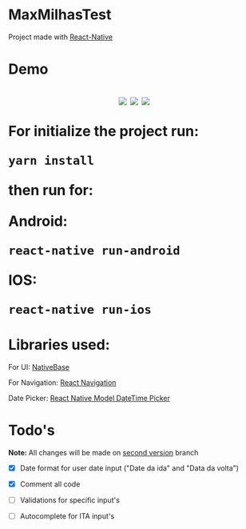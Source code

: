 # MaxMilhasTest

Project made with <a href="https://facebook.github.io/react-native/">React-Native</a>

<h1>Demo</1>
<p align="center">
<img src="https://uploaddeimagens.com.br/images/001/234/797/full/Simulator_Screen_Shot_-_iPhone_6_-_2018-01-02_at_13.26.05.png?1514907236" />
<img src="https://uploaddeimagens.com.br/images/001/234/798/full/Simulator_Screen_Shot_-_iPhone_6_-_2018-01-02_at_13.26.29.png?1514907331" />
<img src="https://uploaddeimagens.com.br/images/001/234/800/full/Simulator_Screen_Shot_-_iPhone_6_-_2018-01-02_at_13.26.39.png?1514907364" />

For initialize the project run:
```
yarn install
```

then run for:

<strong>Android:</strong> 
```
react-native run-android
```

<strong>IOS:</strong> 
```
react-native run-ios
```

<h1>Libraries used:</h1>

For UI:  <a href="https://nativebase.io/">NativeBase</a>

For Navigation: <a href="https://reactnavigation.org/">React Navigation</a>

Date Picker: <a href="https://github.com/mmazzarolo/react-native-modal-datetime-picker">React Native Model DateTime Picker</a>

<h1>Todo's</h1>
<strong>Note: </strong>All changes will be made on <a href="https://github.com/gabrielrangel95/MaxMilhasTest/tree/second_version">second version</a> branch

- [X] Date format for user date input ("Date da ida" and "Data da volta")
- [X] Comment all code 
- [ ] Validations for specific input's
- [ ] Autocomplete for ITA input's


